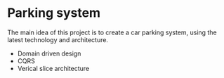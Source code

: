 # Parking system

The main idea of this project is to create a car parking system, using the latest technology and architecture.
- Domain driven design
- CQRS
- Verical slice architecture
